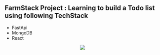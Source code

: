 ## FarmStack Project : Learning to build a Todo list using following TechStack
- FastApi
- MongoDB
- React
<p align="center">
  <a href="https://skillicons.dev">
    <img src="https://skillicons.dev/icons?i=git,html,css,js,python,fastapi,mongodb" />
  </a>
</p>
